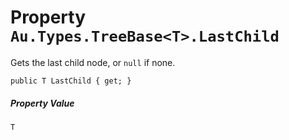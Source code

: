 # Property `Au.Types.TreeBase<T>.LastChild`

Gets the last child node, or `null` if none.

```
public T LastChild { get; }
```

##### Property Value

`T`